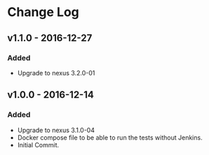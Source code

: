 # Change Log
## v1.1.0 - 2016-12-27
### Added
- Upgrade to nexus 3.2.0-01
## v1.0.0 - 2016-12-14
### Added
- Upgrade to nexus 3.1.0-04
- Docker compose file to be able to run the tests without Jenkins.
- Initial Commit.
